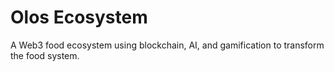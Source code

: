 # Olos Ecosystem

A Web3 food ecosystem using blockchain, AI, and gamification to transform the food system.